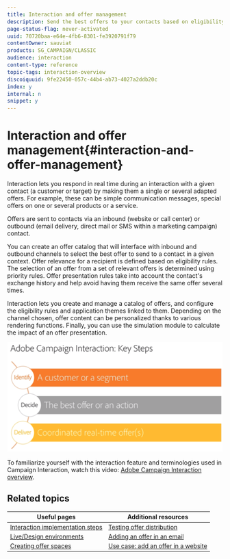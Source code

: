 ```yaml
---
title: Interaction and offer management
description: Send the best offers to your contacts based on eligibility rules.
page-status-flag: never-activated
uuid: 70720baa-e64e-4fb6-8301-fe3920791f79
contentOwner: sauviat
products: SG_CAMPAIGN/CLASSIC
audience: interaction
content-type: reference
topic-tags: interaction-overview
discoiquuid: 9fe22450-057c-44b4-ab73-4027a2ddb20c
index: y
internal: n
snippet: y
---
```


# Interaction and offer management{#interaction-and-offer-management}

Interaction lets you respond in real time during an interaction with a given contact (a customer or target) by making them a single or several adapted offers. For example, these can be simple communication messages, special offers on one or several products or a service.

Offers are sent to contacts via an inbound (website or call center) or outbound (email delivery, direct mail or SMS within a marketing campaign) contact.

You can create an offer catalog that will interface with inbound and outbound channels to select the best offer to send to a contact in a given context. Offer relevance for a recipient is defined based on eligibility rules. The selection of an offer from a set of relevant offers is determined using priority rules. Offer presentation rules take into account the contact's exchange history and help avoid having them receive the same offer several times.

Interaction lets you create and manage a catalog of offers, and configure the eligibility rules and application themes linked to them. Depending on the channel chosen, offer content can be personalized thanks to various rendering functions. Finally, you can use the simulation module to calculate the impact of an offer presentation.

![](assets/Offermgt2.png)

To familiarize yourself with the interaction feature and terminologies used in Campaign Interaction, watch this video: [Adobe Campaign Interaction overview](https://helpx.adobe.com/campaign/classic/how-to/acs-overview.html?playlist=/ccx/v1/collection/product/campaign/classic/segment/digital-marketers/explevel/intermediate/applaunch/get-started/collection.ccx.js&ref=helpx.adobe.com).

## Related topics

| Useful pages | Additional resources |
|---|---|
| [Interaction implementation steps](../../interaction/using/implementation-steps.md) | [Testing offer distribution](../../interaction/using/about-offers-simulation.md) |
| [Live/Design environments](../../interaction/using/live-design-environments.md) | [Adding an offer in an email](../../interaction/using/integrating-an-offer-via-the-wizard.md) |
| [Creating offer spaces](../../interaction/using/creating-offer-spaces.md) |  [Use case: add an offer in a website](../../interaction/using/offers-on-an-inbound-channel.md)  |
